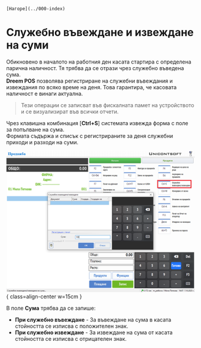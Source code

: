 ```{only} html
[Нагоре](../000-index)
```

# **Служебно въвеждане и извеждане на суми**

Обикновено в началото на работния ден касата стартира с определена парична наличност. Тя трябва да се отрази чрез служебно въведена сума.  
**Dreem POS** позволява регистриране на служебни въвеждания и извеждания по всяко време на деня. Това гарантира, че касовата наличност е винаги актуална.

> Тези операции се записват във фискалната памет на устройството и се визуализират във всички отчети.  

Чрез клавишна комбинация [**Ctrl+S**] системата извежда форма с поле за попълване на сума.  
Формата съдържа и списък с регистрираните за деня служебни приходи и разходи на суми.  

![](909-cash-in-out1.png){ class=align-center w=15cm }

В поле **Сума** трябва да се запише:  

- **При служебно въвеждане** - За въвеждане на сума в касата стойността се изписва с положителен знак.  
- **При служебно извеждане** - За извеждане на сума от касата стойността се изписва с отрицателен знак.